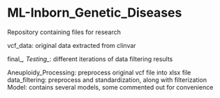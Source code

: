 # ML-Inborn_Genetic_Diseases
Repository containing files for research

vcf_data: original data extracted from clinvar

final_*, Testing_*: different iterations of data filtering results

Aneuploidy_Processing: preprocess original vcf file into xlsx file
data_filtering: preprocess and standardization, along with filterization
Model: contains several models, some commented out for convenience
